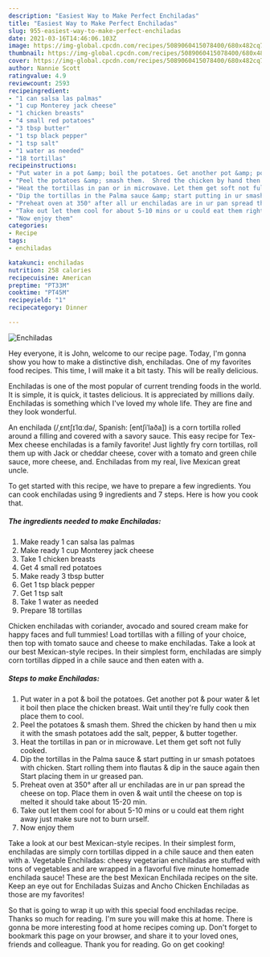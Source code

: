 ```yaml
---
description: "Easiest Way to Make Perfect Enchiladas"
title: "Easiest Way to Make Perfect Enchiladas"
slug: 955-easiest-way-to-make-perfect-enchiladas
date: 2021-03-16T14:46:06.103Z
image: https://img-global.cpcdn.com/recipes/5089060415078400/680x482cq70/enchiladas-recipe-main-photo.jpg
thumbnail: https://img-global.cpcdn.com/recipes/5089060415078400/680x482cq70/enchiladas-recipe-main-photo.jpg
cover: https://img-global.cpcdn.com/recipes/5089060415078400/680x482cq70/enchiladas-recipe-main-photo.jpg
author: Nannie Scott
ratingvalue: 4.9
reviewcount: 2593
recipeingredient:
- "1 can salsa las palmas"
- "1 cup Monterey jack cheese"
- "1 chicken breasts"
- "4 small red potatoes"
- "3 tbsp butter"
- "1 tsp black pepper"
- "1 tsp salt"
- "1 water as needed"
- "18 tortillas"
recipeinstructions:
- "Put water in a pot &amp; boil the potatoes. Get another pot &amp; pour water &amp; let it boil then place the chicken breast. Wait until they&#39;re fully cook then place them to cool."
- "Peel the potatoes &amp; smash them.  Shred the chicken by hand then u mix it with the smash potatoes add the salt, pepper, &amp; butter together."
- "Heat the tortillas in pan or in microwave. Let them get soft not fully cooked."
- "Dip the tortillas in the Palma sauce &amp; start putting in ur smash potatoes with chicken. Start rolling them into flautas &amp; dip in the sauce again then Start placing them in ur greased pan."
- "Preheat oven at 350° after all ur enchiladas are in ur pan spread the cheese on top. Place them in oven &amp; wait until the cheese on top is melted it should take about 15-20 min."
- "Take out let them cool for about 5-10 mins or u could eat them right away just make sure not to burn urself."
- "Now enjoy them"
categories:
- Recipe
tags:
- enchiladas

katakunci: enchiladas 
nutrition: 258 calories
recipecuisine: American
preptime: "PT33M"
cooktime: "PT45M"
recipeyield: "1"
recipecategory: Dinner

---
```



![Enchiladas](https://img-global.cpcdn.com/recipes/5089060415078400/680x482cq70/enchiladas-recipe-main-photo.jpg)

Hey everyone, it is John, welcome to our recipe page. Today, I'm gonna show you how to make a distinctive dish, enchiladas. One of my favorites food recipes. This time, I will make it a bit tasty. This will be really delicious.

Enchiladas is one of the most popular of current trending foods in the world. It is simple, it is quick, it tastes delicious. It is appreciated by millions daily. Enchiladas is something which I've loved my whole life. They are fine and they look wonderful.

An enchilada (/ˌɛntʃɪˈlɑːdə/, Spanish: [entʃiˈlaða]) is a corn tortilla rolled around a filling and covered with a savory sauce. This easy recipe for Tex-Mex cheese enchiladas is a family favorite! Just lightly fry corn tortillas, roll them up with Jack or cheddar cheese, cover with a tomato and green chile sauce, more cheese, and. Enchiladas from my real, live Mexican great uncle.


To get started with this recipe, we have to prepare a few ingredients. You can cook enchiladas using 9 ingredients and 7 steps. Here is how you cook that.

<!--inarticleads1-->

##### The ingredients needed to make Enchiladas:

1. Make ready 1 can salsa las palmas
1. Make ready 1 cup Monterey jack cheese
1. Take 1 chicken breasts
1. Get 4 small red potatoes
1. Make ready 3 tbsp butter
1. Get 1 tsp black pepper
1. Get 1 tsp salt
1. Take 1 water as needed
1. Prepare 18 tortillas


Chicken enchiladas with coriander, avocado and soured cream make for happy faces and full tummies! Load tortillas with a filling of your choice, then top with tomato sauce and cheese to make enchiladas. Take a look at our best Mexican-style recipes. In their simplest form, enchiladas are simply corn tortillas dipped in a chile sauce and then eaten with a. 

<!--inarticleads2-->

##### Steps to make Enchiladas:

1. Put water in a pot &amp; boil the potatoes. Get another pot &amp; pour water &amp; let it boil then place the chicken breast. Wait until they&#39;re fully cook then place them to cool.
1. Peel the potatoes &amp; smash them.  Shred the chicken by hand then u mix it with the smash potatoes add the salt, pepper, &amp; butter together.
1. Heat the tortillas in pan or in microwave. Let them get soft not fully cooked.
1. Dip the tortillas in the Palma sauce &amp; start putting in ur smash potatoes with chicken. Start rolling them into flautas &amp; dip in the sauce again then Start placing them in ur greased pan.
1. Preheat oven at 350° after all ur enchiladas are in ur pan spread the cheese on top. Place them in oven &amp; wait until the cheese on top is melted it should take about 15-20 min.
1. Take out let them cool for about 5-10 mins or u could eat them right away just make sure not to burn urself.
1. Now enjoy them


Take a look at our best Mexican-style recipes. In their simplest form, enchiladas are simply corn tortillas dipped in a chile sauce and then eaten with a. Vegetable Enchiladas: cheesy vegetarian enchiladas are stuffed with tons of vegetables and are wrapped in a flavorful five minute homemade enchilada sauce! These are the best Mexican Enchilada recipes on the site. Keep an eye out for Enchiladas Suizas and Ancho Chicken Enchiladas as those are my favorites! 

So that is going to wrap it up with this special food enchiladas recipe. Thanks so much for reading. I'm sure you will make this at home. There is gonna be more interesting food at home recipes coming up. Don't forget to bookmark this page on your browser, and share it to your loved ones, friends and colleague. Thank you for reading. Go on get cooking!
